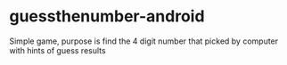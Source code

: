 # guessthenumber-android
Simple game, purpose is find the 4 digit number that picked by computer with hints of guess results
